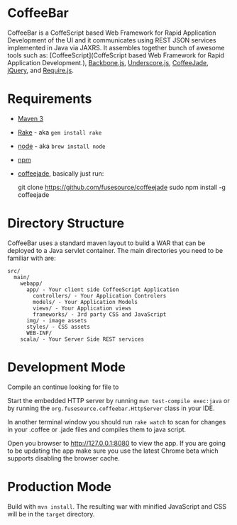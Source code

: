 # CoffeeBar

CoffeeBar is a CoffeScript based Web Framework for Rapid Application Development of the UI and it 
communicates using REST JSON services implemented in Java via JAXRS.  It assembles 
together bunch of awesome tools such as: 
[CoffeeScript](CoffeScript based Web Framework for Rapid Application Development.), 
[Backbone.js](http://documentcloud.github.com/backbone/), 
[Underscore.js](http://documentcloud.github.com/underscore/), 
[CoffeeJade](https://github.com/fusesource/coffeejade),
[jQuery](http://jquery.com/),
and [Require.js](http://requirejs.org/).

# Requirements

* [Maven 3](http://maven.apache.org/download.html)
* [Rake](http://rake.rubyforge.org/) - aka `gem install rake`
* [node](http://nodejs.org/) - aka `brew install node`
* [npm](http://npmjs.org/)
* [coffeejade](https://github.com/fusesource/coffeejade), basically just run:

    git clone https://github.com/fusesource/coffeejade
    sudo npm install -g coffeejade

# Directory Structure

CoffeeBar uses a standard maven layout to build a WAR that can be deployed
to a Java servlet container.  The main directories you need to be familiar with
are:

    src/
      main/
        webapp/
          app/ - Your client side CoffeeScript Application
            controllers/ - Your Application Controlers
            models/ - Your Application Models
            views/ - Your Application views
            frameworks/ - 3rd party CSS and JavaScript
          img/ - image assets
          styles/ - CSS assets
          WEB-INF/ 
        scala/ - Your Server Side REST services

# Development Mode

Compile an continue looking for file to 

Start the embedded HTTP server by running `mvn test-compile exec:java` or by
running the `org.fusesource.coffeebar.HttpServer` class in your IDE.

In another terminal window you should run `rake watch` to scan for changes
in your .coffee or .jade files and compiles them to java script.

Open you browser to http://127.0.0.1:8080 to view the app.  If you are going
to be updating the app make sure you use the latest Chrome beta which supports
disabling the browser cache.  

# Production Mode

Build with `mvn install`.  The resulting war with minified JavaScript and CSS will
be in the `target` directory.

